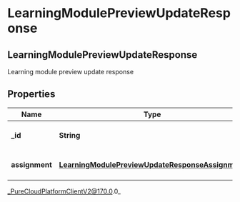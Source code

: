 # LearningModulePreviewUpdateResponse

## LearningModulePreviewUpdateResponse
Learning module preview update response

## Properties

|Name | Type | Description | Notes|
|------------ | ------------- | ------------- | -------------|
| **_id** | **String** | The Learning Module id | [optional] |
| **assignment** | [**LearningModulePreviewUpdateResponseAssignment**](LearningModulePreviewUpdateResponseAssignment) | The Assignment Preview | [optional] |



_PureCloudPlatformClientV2@170.0.0_
